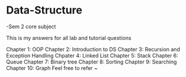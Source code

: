 # Data-Structure
-Sem 2 core subject

<p>This is my answers for all lab and tutorial questions</p>
Chapter 1: OOP
Chapter 2: Introduction to DS
Chapter 3: Recursion and Exception Handling
Chpater 4: Linked List
Chapter 5: Stack
Chapter 6: Queue
Chapter 7: Binary tree
Chapter 8: Sorting
Chapter 9: Searching
Chapter 10: Graph
Feel free to refer ~
